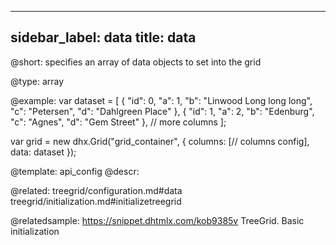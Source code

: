 
---
sidebar_label: data
title: data
---          

@short: 
specifies an array of data objects to set into the grid




@type: array

@example: 
var dataset = [
	{
		"id": 0,
		"a": 1,
		"b": "Linwood Long long long",
		"c": "Petersen",
		"d": "Dahlgreen Place"
	},
	{
		"id": 1,
		"a": 2,
		"b": "Edenburg",
		"c": "Agnes",
		"d": "Gem Street"
	},
    // more columns
];


var grid = new dhx.Grid("grid_container", {
	columns: [// columns config],
	data: dataset
});


@template:	api_config
@descr: 

@related: treegrid/configuration.md#data
treegrid/initialization.md#initializetreegrid

@relatedsample: https://snippet.dhtmlx.com/kob9385v	TreeGrid. Basic initialization
